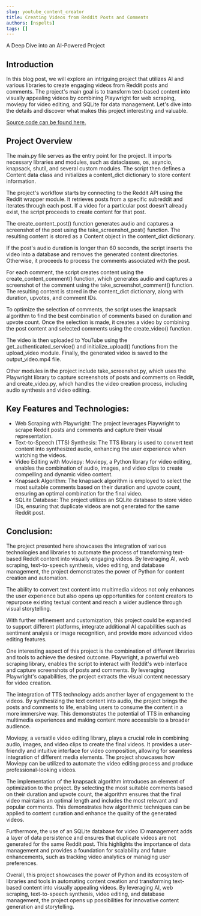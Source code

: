 ```yaml
---
slug: youtube_content_creator
title: Creating Videos from Reddit Posts and Comments
authors: [nspelts]
tags: []
---
```


A Deep Dive into an AI-Powered Project

<!-- truncate -->

## Introduction
In this blog post, we will explore an intriguing project that utilizes AI and various libraries to create engaging videos from Reddit posts and comments. The project's main goal is to transform text-based content into visually appealing videos by combining Playwright for web scraping, moviepy for video editing, and SQLite for data management. Let's dive into the details and discover what makes this project interesting and valuable.

[Source code can be found here.](https://github.com/FashionablyNate/yt_content_creator)
 
## Project Overview
The main.py file serves as the entry point for the project. It imports necessary libraries and modules, such as dataclasses, os, asyncio, knapsack, shutil, and several custom modules. The script then defines a Content data class and initializes a content_dict dictionary to store content information.

The project's workflow starts by connecting to the Reddit API using the Reddit wrapper module. It retrieves posts from a specific subreddit and iterates through each post. If a video for a particular post doesn't already exist, the script proceeds to create content for that post.

The create_content_post() function generates audio and captures a screenshot of the post using the take_screenshot_post() function. The resulting content is stored as a Content object in the content_dict dictionary.

If the post's audio duration is longer than 60 seconds, the script inserts the video into a database and removes the generated content directories. Otherwise, it proceeds to process the comments associated with the post.

For each comment, the script creates content using the create_content_comment() function, which generates audio and captures a screenshot of the comment using the take_screenshot_comment() function. The resulting content is stored in the content_dict dictionary, along with duration, upvotes, and comment IDs.

To optimize the selection of comments, the script uses the knapsack algorithm to find the best combination of comments based on duration and upvote count. Once the selection is made, it creates a video by combining the post content and selected comments using the create_video() function.

The video is then uploaded to YouTube using the get_authenticated_service() and initialize_upload() functions from the upload_video module. Finally, the generated video is saved to the output_video.mp4 file.

Other modules in the project include take_screenshot.py, which uses the Playwright library to capture screenshots of posts and comments on Reddit, and create_video.py, which handles the video creation process, including audio synthesis and video editing.

## Key Features and Technologies:

- Web Scraping with Playwright: The project leverages Playwright to scrape Reddit posts and comments and capture their visual representation.
- Text-to-Speech (TTS) Synthesis: The TTS library is used to convert text content into synthesized audio, enhancing the user experience when watching the videos.
- Video Editing with Moviepy: Moviepy, a Python library for video editing, enables the combination of audio, images, and video clips to create compelling and dynamic video content.
- Knapsack Algorithm: The knapsack algorithm is employed to select the most suitable comments based on their duration and upvote count, ensuring an optimal combination for the final video.
- SQLite Database: The project utilizes an SQLite database to store video IDs, ensuring that duplicate videos are not generated for the same Reddit post.

## Conclusion:
The project presented here showcases the integration of various technologies and libraries to automate the process of transforming text-based Reddit content into visually engaging videos. By leveraging AI, web scraping, text-to-speech synthesis, video editing, and database management, the project demonstrates the power of Python for content creation and automation.

The ability to convert text content into multimedia videos not only enhances the user experience but also opens up opportunities for content creators to repurpose existing textual content and reach a wider audience through visual storytelling.

With further refinement and customization, this project could be expanded to support different platforms, integrate additional AI capabilities such as sentiment analysis or image recognition, and provide more advanced video editing features.

One interesting aspect of this project is the combination of different libraries and tools to achieve the desired outcome. Playwright, a powerful web scraping library, enables the script to interact with Reddit's web interface and capture screenshots of posts and comments. By leveraging Playwright's capabilities, the project extracts the visual content necessary for video creation.

The integration of TTS technology adds another layer of engagement to the videos. By synthesizing the text content into audio, the project brings the posts and comments to life, enabling users to consume the content in a more immersive way. This demonstrates the potential of TTS in enhancing multimedia experiences and making content more accessible to a broader audience.

Moviepy, a versatile video editing library, plays a crucial role in combining audio, images, and video clips to create the final videos. It provides a user-friendly and intuitive interface for video composition, allowing for seamless integration of different media elements. The project showcases how Moviepy can be utilized to automate the video editing process and produce professional-looking videos.

The implementation of the knapsack algorithm introduces an element of optimization to the project. By selecting the most suitable comments based on their duration and upvote count, the algorithm ensures that the final video maintains an optimal length and includes the most relevant and popular comments. This demonstrates how algorithmic techniques can be applied to content curation and enhance the quality of the generated videos.

Furthermore, the use of an SQLite database for video ID management adds a layer of data persistence and ensures that duplicate videos are not generated for the same Reddit post. This highlights the importance of data management and provides a foundation for scalability and future enhancements, such as tracking video analytics or managing user preferences.

Overall, this project showcases the power of Python and its ecosystem of libraries and tools in automating content creation and transforming text-based content into visually appealing videos. By leveraging AI, web scraping, text-to-speech synthesis, video editing, and database management, the project opens up possibilities for innovative content generation and storytelling.